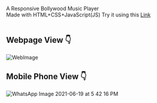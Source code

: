 A Responsive Bollywood Music Player
<br>
Made with HTML+CSS+JavaScript(JS)
Try it using this <a href="https://wonderful-bassi-294565.netlify.app/music%20player/">Link</a>
<br><br>
<h2>Webpage View &#128071;</h2>

![WebImage](https://user-images.githubusercontent.com/60263821/122641579-e6224c00-d123-11eb-96ca-0af000917ad5.png)

<h2>Mobile Phone View &#128071;</h2>

![WhatsApp Image 2021-06-19 at 5 42 16 PM](https://user-images.githubusercontent.com/60263821/122642024-14089000-d126-11eb-853b-5c2752409b7b.jpeg)



